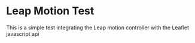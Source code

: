 Leap Motion Test
====

This is a simple test integrating the Leap motion controller with the Leaflet javascript api